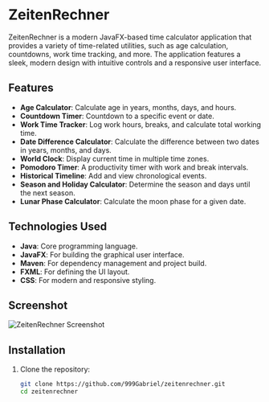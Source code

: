 # ZeitenRechner

ZeitenRechner is a modern JavaFX-based time calculator application that provides a variety of time-related utilities, such as age calculation, countdowns, work time tracking, and more. The application features a sleek, modern design with intuitive controls and a responsive user interface.

## Features

- **Age Calculator**: Calculate age in years, months, days, and hours.
- **Countdown Timer**: Countdown to a specific event or date.
- **Work Time Tracker**: Log work hours, breaks, and calculate total working time.
- **Date Difference Calculator**: Calculate the difference between two dates in years, months, and days.
- **World Clock**: Display current time in multiple time zones.
- **Pomodoro Timer**: A productivity timer with work and break intervals.
- **Historical Timeline**: Add and view chronological events.
- **Season and Holiday Calculator**: Determine the season and days until the next season.
- **Lunar Phase Calculator**: Calculate the moon phase for a given date.

## Technologies Used

- **Java**: Core programming language.
- **JavaFX**: For building the graphical user interface.
- **Maven**: For dependency management and project build.
- **FXML**: For defining the UI layout.
- **CSS**: For modern and responsive styling.

## Screenshot

![ZeitenRechner Screenshot](src/main/resources/Screenshot%202025-05-14%20at%208.05.38%20AM.png)

## Installation

1. Clone the repository:
   ```bash
   git clone https://github.com/999Gabriel/zeitenrechner.git
   cd zeitenrechner